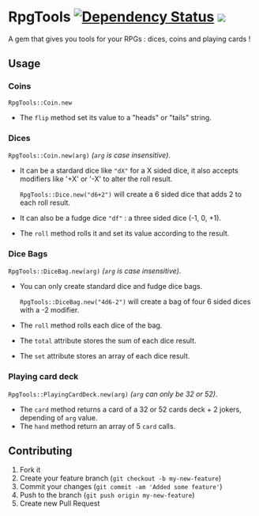 RpgTools [![Dependency Status](https://gemnasium.com/Yinfei/rpg_tools.svg)](https://gemnasium.com/Yinfei/rpg_tools) ![](https://circleci.com/gh/Yinfei/rpg_tools.svg?&style=shield&circle-token=f5153100f0a56438602b915cf95d80f1e6e0edca)
=======

A gem that gives you tools for your RPGs : dices, coins and playing cards !

## Usage

### Coins

`RpgTools::Coin.new`

* The `flip` method set its value to a "heads" or "tails" string.

### Dices

`RpgTools::Coin.new(arg)` <i>(`arg` is case insensitive)</i>.

* It can be a stardard dice like `"dX"` for a X sided dice,
it also accepts modifiers like '+X' or '-X' to alter the roll result.

  `RpgTools::Dice.new("d6+2")` will create a 6 sided dice that adds 2 to each
  roll result.

* It can also be a fudge dice `"df"` : a three sided dice (-1, 0, +1).

* The `roll` method rolls it and set its value according to the result.

### Dice Bags

`RpgTools::DiceBag.new(arg)` <i>(`arg` is case insensitive)</i>.

* You can only create standard dice and fudge dice bags.

  `RpgTools::DiceBag.new("4d6-2")` will create a bag of four 6 sided dices with a -2 modifier.

* The `roll` method rolls each dice of the bag.
* The `total` attribute stores the sum of each dice result.
* The `set` attribute stores an array of each dice result.

### Playing card deck
`RpgTools::PlayingCardDeck.new(arg)` <i>(`arg` can only be 32 or 52)</i>.

* The `card` method returns a card of a 32 or 52 cards deck + 2 jokers, depending
of `arg` value.
* The `hand` method return an array of 5 `card` calls.

## Contributing

1. Fork it
2. Create your feature branch (`git checkout -b my-new-feature`)
3. Commit your changes (`git commit -am 'Added some feature'`)
4. Push to the branch (`git push origin my-new-feature`)
5. Create new Pull Request
